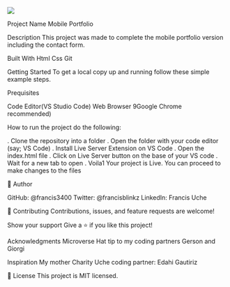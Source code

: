 ![](https://img.shields.io/badge/Microverse-blueviolet)

Project Name
Mobile Portfolio

Description
This project was made to complete the mobile portfolio version including the contact form.

Built With
Html
Css
Git

Getting Started
To get a local copy up and running follow these simple example steps.

Prequisites

Code Editor(VS Studio Code) Web Browser 9Google Chrome recommended)

How to run the project do the following:

. Clone the repository into a folder
. Open the folder with your code editor (say; VS Code)
. Install Live Server Extension on VS Code
. Open the index.html file
. Click on Live Server button on the base of your VS code
. Wait for a new tab to open
. Voila1 Your project is Live. You can proceed to make changes to the files

👤 Author

GitHub: @francis3400
Twitter: @francisblinkz
LinkedIn: Francis Uche

🤝 Contributing
Contributions, issues, and feature requests are welcome!

Show your support
Give a ⭐ if you like this project!

Acknowledgments
Microverse
Hat tip to my coding partners Gerson and Giorgi

Inspiration
My mother Charity Uche
coding partner: Edahi Gautiriz

📝 License
This project is MIT licensed.
